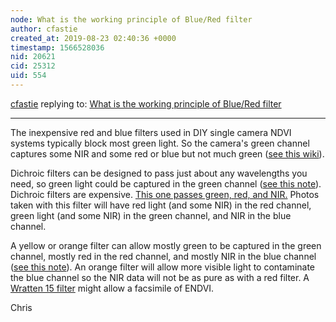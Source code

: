 ```yaml
---
node: What is the working principle of Blue/Red filter
author: cfastie
created_at: 2019-08-23 02:40:36 +0000
timestamp: 1566528036
nid: 20621
cid: 25312
uid: 554
---
```




[cfastie](../profile/cfastie) replying to: [What is the working principle of Blue/Red filter](../notes/nickyshen0306/08-22-2019/what-is-the-working-principle-of-blue-red-filter)

----
The inexpensive red and blue filters used in DIY single camera NDVI systems typically block most green light. So the camera's green channel captures some NIR and some red or blue but not much green ([see this wiki](https://publiclab.org/wiki/ndvi-plots-ir-kit)).

Dichroic filters can be designed to pass just about any wavelengths you need, so green light could be captured in the green channel ([see this note](https://publiclab.org/notes/cfastie/11-24-2015/dual-band-pass-filters)). Dichroic filters are expensive. [This one passes green, red, and NIR.](https://midopt.com/filters/tb550660850/) Photos taken with this filter will have red light (and some NIR) in the red channel, green light (and some NIR) in the green channel, and NIR in the blue channel.

A yellow or orange filter can allow mostly green to be captured in the green channel, mostly red in the red channel, and mostly NIR in the blue channel ([see this note](https://publiclab.org/notes/cfastie/01-16-2015/orange-is-the-new-red)). An orange filter will allow more visible light to contaminate the blue channel so the NIR data will not be as pure as with a red filter. A [Wratten 15 filter](http://kaptery.com/product/wratten-15-filter) might allow a facsimile of ENDVI.

Chris
